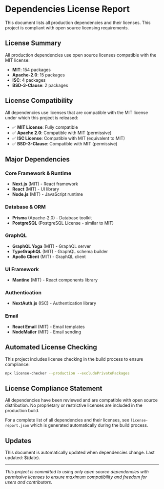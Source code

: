 # Dependencies License Report

This document lists all production dependencies and their licenses. This project is compliant with open source licensing requirements.

## License Summary

All production dependencies use open source licenses compatible with the MIT license:

- **MIT**: 154 packages
- **Apache-2.0**: 15 packages  
- **ISC**: 4 packages
- **BSD-3-Clause**: 2 packages

## License Compatibility

All dependencies use licenses that are compatible with the MIT license under which this project is released:

- ✅ **MIT License**: Fully compatible
- ✅ **Apache 2.0**: Compatible with MIT (permissive)
- ✅ **ISC License**: Compatible with MIT (equivalent to MIT)
- ✅ **BSD-3-Clause**: Compatible with MIT (permissive)

## Major Dependencies

### Core Framework & Runtime
- **Next.js** (MIT) - React framework
- **React** (MIT) - UI library
- **Node.js** (MIT) - JavaScript runtime

### Database & ORM
- **Prisma** (Apache-2.0) - Database toolkit
- **PostgreSQL** (PostgreSQL License - similar to MIT)

### GraphQL
- **GraphQL Yoga** (MIT) - GraphQL server
- **TypeGraphQL** (MIT) - GraphQL schema builder
- **Apollo Client** (MIT) - GraphQL client

### UI Framework
- **Mantine** (MIT) - React components library

### Authentication
- **NextAuth.js** (ISC) - Authentication library

### Email
- **React Email** (MIT) - Email templates
- **NodeMailer** (MIT) - Email sending

## Automated License Checking

This project includes license checking in the build process to ensure compliance:

```bash
npx license-checker --production --excludePrivatePackages
```

## License Compliance Statement

All dependencies have been reviewed and are compatible with open source distribution. No proprietary or restrictive licenses are included in the production build.

For a complete list of all dependencies and their licenses, see `license-report.json` which is generated automatically during the build process.

## Updates

This document is automatically updated when dependencies change. Last updated: $(date).

---

*This project is committed to using only open source dependencies with permissive licenses to ensure maximum compatibility and freedom for users and contributors.*